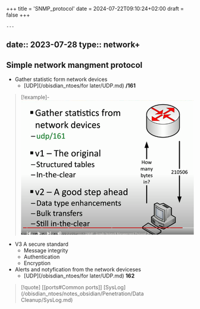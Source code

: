 +++
title = 'SNMP_protocol'
date = 2024-07-22T09:10:24+02:00
draft = false
+++

    ---
date:: 2023-07-28
type:: network+
---
## Simple network mangment protocol 

- Gather statistic form network devices
	- [UDP](/obisdian_ntoes/for later/UDP.md) **/161** 

>[!example]-
>![SNMP_visual.png](/static/SNMP_visual.png)

- V3 A secure standard 
	- Message integrity 
	- Authentication
	- Encryption 
- Alerts and notyfication from the network deviceses 
	- [UDP](/obisdian_ntoes/for later/UDP.md) **162**


>[!quote] [[ports#Common ports]] [SysLog](/obisdian_ntoes/notes_obsidian/Penetration/Data Cleanup/SysLog.md)